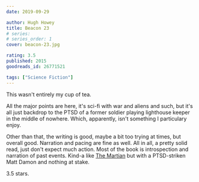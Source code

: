 ```yaml
---
date: 2019-09-29

author: Hugh Howey
title: Beacon 23
# series: 
# series_order: 1
cover: beacon-23.jpg

rating: 3.5
published: 2015
goodreads_id: 26771521

tags: ["Science Fiction"]
---
```


This wasn't entirely my cup of tea.

<!--more-->

All the major points are here, it's sci-fi with war and aliens and such, but it's all just backdrop to the PTSD of a former soldier playing lighthouse keeper in the middle of nowhere. Which, apparently, isn't something I particulary enjoy.

Other than that, the writing is good, maybe a bit too trying at times, but overall good. Narration and pacing are fine as well. All in all, a pretty solid read, just don't expect much action. Most of the book is introspection and narration of past events. Kind-a like [The Martian](2016-11-15-Andy-Weir---The-Martian.md) but with a PTSD-striken Matt Damon and nothing at stake.

3.5 stars.
